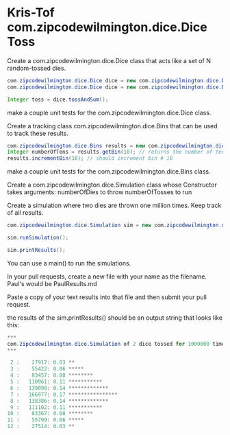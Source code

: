 # Kris-Tof com.zipcodewilmington.dice.Dice Toss

Create a com.zipcodewilmington.dice.Dice class that acts like a set of N random-tossed dies.

```java
com.zipcodewilmington.dice.Dice dice = new com.zipcodewilmington.dice.Dice(2); // for craps
com.zipcodewilmington.dice.Dice dice = new com.zipcodewilmington.dice.Dice(5); // for yatzee

Integer toss = dice.tossAndSum();
```
make a couple unit tests for the com.zipcodewilmington.dice.Dice class. 

Create a tracking class com.zipcodewilmington.dice.Bins that can be used to track these results.

```java
com.zipcodewilmington.dice.Bins results = new com.zipcodewilmington.dice.Bins(2, 12); // for bins from 2..12
Integer numberOfTens = results.getBin(10); // returns the number of tens in the 10 bin
results.incrementBin(10); // should increment bin # 10

```
make a couple unit tests for the com.zipcodewilmington.dice.Bins class.

Create a com.zipcodewilmington.dice.Simulation class whose Constructor takes arguments:
    numberOfDies to throw
    numberOfTosses to run

Create a simulation where two dies are thrown one million times. Keep track of all results.

```java
com.zipcodewilmington.dice.Simulation sim = new com.zipcodewilmington.dice.Simulation(2, 10000);

sim.runSimulation();

sim.printResults();
```
You can use a main() to run the simulations.

In your pull requests, create a new file with your name as the filename.
Paul's would be PaulResults.md

Paste a copy of your text results into that file and then submit your pull request.

the results of the sim.printResults() should be an output string that looks like this:

```java
***
com.zipcodewilmington.dice.Simulation of 2 dice tossed for 1000000 times.
***

 2 :    27917: 0.03 **
 3 :    55422: 0.06 *****
 4 :    83457: 0.08 ********
 5 :   110961: 0.11 ***********
 6 :   139098: 0.14 *************
 7 :   166977: 0.17 ****************
 8 :   138386: 0.14 *************
 9 :   111102: 0.11 ***********
10 :    83367: 0.08 ********
11 :    55799: 0.06 *****
12 :    27514: 0.03 **
```

